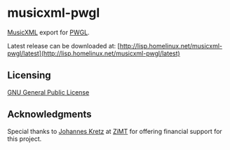 # musicxml-pwgl

[MusicXML](http://www.recordare.com/xml.html) export for [PWGL](http://siba.fi/PWGL/).

Latest release can be downloaded at:
[http://lisp.homelinux.net/musicxml-pwgl/latest](http://lisp.homelinux.net/musicxml-pwgl/latest)

Licensing
----------------
[GNU General Public License](http://www.gnu.org/licenses/gpl.html)

Acknowledgments
----------------
Special thanks to [Johannes Kretz](http://www.mdw.ac.at/zimt/johanneskretz.html)
at [ZiMT](http://www.mdw.ac.at/zimt/) for offering financial support for this project.
